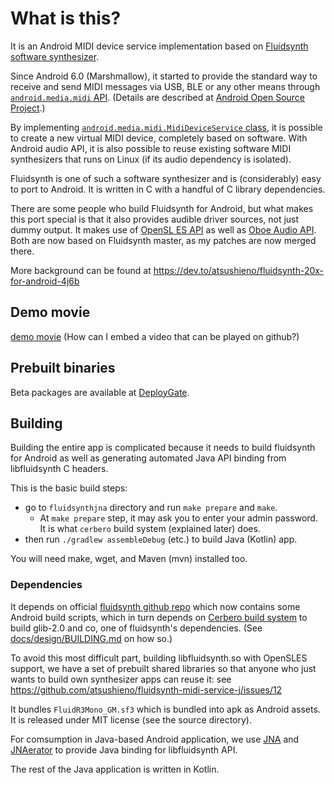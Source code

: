 # What is this?

It is an Android MIDI device service implementation based on [Fluidsynth software synthesizer](https://github.com/Fluidsynth/fluidsynth/).

Since Android 6.0 (Marshmallow), it started to provide the standard way to
receive and send MIDI messages via USB, BLE or any other means through
[`android.media.midi` API](https://developer.android.com/reference/android/media/midi/package-summary). (Details are described at [Android Open Source Project](https://source.android.com/devices/audio/midi).)

By implementing [`android.media.midi.MidiDeviceService` class](https://developer.android.com/reference/android/media/midi/MidiDeviceService), it is possible
to create a new virtual MIDI device, completely based on software.
With Android audio API, it is also possible to reuse existing software
MIDI synthesizers that runs on Linux (if its audio dependency is isolated).

Fluidsynth is one of such a software synthesizer and is (considerably) easy
to port to Android. It is written in C with a handful of C library dependencies.

There are some people who build Fluidsynth for Android, but what makes
this port special is that it also provides audible driver sources, not just
dummy output. It makes use of [OpenSL ES API](https://developer.android.com/ndk/guides/audio/opensl/) as well as [Oboe Audio API](https://github.com/google/Oboe). Both are now based on Fluidsynth master, as my patches are now merged there.

More background can be found at https://dev.to/atsushieno/fluidsynth-20x-for-android-4j6b

## Demo movie

[demo movie](docs/demo.mp4) (How can I embed a video that can be played on github?)

## Prebuilt binaries

Beta packages are available at [DeployGate](https://dply.me/l0etkk).


## Building

Building the entire app is complicated because it needs to build fluidsynth for Android as well as generating automated Java API binding from libfluidsynth C headers.

This is the basic build steps:

- go to `fluidsynthjna` directory and run `make prepare` and `make`.
  - At `make prepare` step, it may ask you to enter your admin password. It is what `cerbero` build system (explained later) does.
- then run `./gradlew assembleDebug` (etc.) to build Java (Kotlin) app.

You will need make, wget, and Maven (mvn) installed too.

### Dependencies

It depends on official [fluidsynth github repo](https://github.com/Fluidsynth/fluidsynth) which now contains some
Android build scripts, which in turn depends on [Cerbero build system](https://cgit.freedesktop.org/gstreamer/cerbero/) to build glib-2.0 and co, one of fluidsynth's dependencies. (See [docs/design/BUILDING.md](docs/design/BUILDING.md) on how so.)

To avoid this most difficult part, building libfluidsynth.so with OpenSLES support, we have a set of prebuilt shared libraries so that anyone who just wants to build own synthesizer apps can reuse it: see
https://github.com/atsushieno/fluidsynth-midi-service-j/issues/12

It bundles `FluidR3Mono_GM.sf3` which is bundled into apk as Android assets. It is released under MIT license (see the source directory).

For comsumption in Java-based Android application, we use [JNA](https://github.com/java-native-access/jna) and [JNAerator](https://github.com/nativelibs4java/JNAerator) to provide Java binding for libfluidsynth API.

The rest of the Java application is written in Kotlin.
